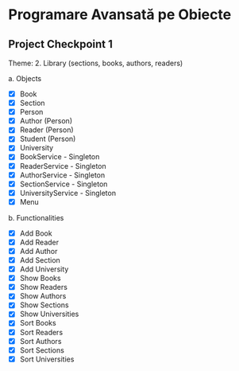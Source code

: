 # Programare Avansată pe Obiecte

## Project Checkpoint 1

Theme: 2. Library (sections, books, authors, readers)

a. Objects
- [X] Book
- [X] Section
- [X] Person
- [X] Author (Person)
- [X] Reader (Person)
- [X] Student (Person)
- [X] University
- [X] BookService - Singleton
- [X] ReaderService - Singleton
- [X] AuthorService - Singleton
- [X] SectionService - Singleton
- [X] UniversityService - Singleton
- [X] Menu

b. Functionalities
- [X] Add Book
- [X] Add Reader
- [X] Add Author
- [X] Add Section
- [X] Add University
- [X] Show Books
- [X] Show Readers
- [X] Show Authors
- [X] Show Sections
- [X] Show Universities
- [X] Sort Books
- [X] Sort Readers
- [X] Sort Authors
- [X] Sort Sections
- [X] Sort Universities
